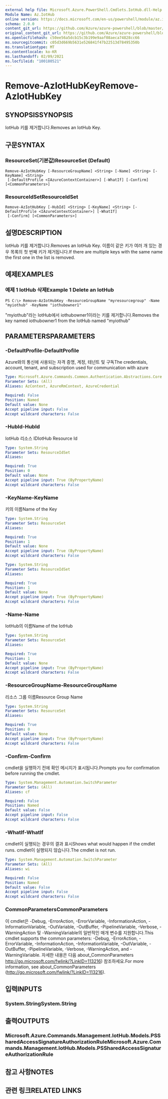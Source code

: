 ```yaml
---
external help file: Microsoft.Azure.PowerShell.Cmdlets.IotHub.dll-Help.xml
Module Name: Az.IotHub
online version: https://docs.microsoft.com/en-us/powershell/module/az.iothub/remove-aziothubkey
schema: 2.0.0
content_git_url: https://github.com/Azure/azure-powershell/blob/master/src/IotHub/IotHub/help/Remove-AzIotHubKey.md
original_content_git_url: https://github.com/Azure/azure-powershell/blob/master/src/IotHub/IotHub/help/Remove-AzIotHubKey.md
ms.openlocfilehash: c50ee56a5dcb15c3b199e9aaf08aeca74828cc66
ms.sourcegitcommit: c05d3d669b5631e526841f47b22513d78495350b
ms.translationtype: MT
ms.contentlocale: ko-KR
ms.lasthandoff: 02/09/2021
ms.locfileid: "100180521"
---
```

# <span data-ttu-id="f33ec-101">Remove-AzIotHubKey</span><span class="sxs-lookup"><span data-stu-id="f33ec-101">Remove-AzIotHubKey</span></span>

## <span data-ttu-id="f33ec-102">SYNOPSIS</span><span class="sxs-lookup"><span data-stu-id="f33ec-102">SYNOPSIS</span></span>
<span data-ttu-id="f33ec-103">IotHub 키를 제거합니다.</span><span class="sxs-lookup"><span data-stu-id="f33ec-103">Removes an IotHub Key.</span></span>

## <span data-ttu-id="f33ec-104">구문</span><span class="sxs-lookup"><span data-stu-id="f33ec-104">SYNTAX</span></span>

### <span data-ttu-id="f33ec-105">ResourceSet(기본값)</span><span class="sxs-lookup"><span data-stu-id="f33ec-105">ResourceSet (Default)</span></span>
```
Remove-AzIotHubKey [-ResourceGroupName] <String> [-Name] <String> [-KeyName] <String>
 [-DefaultProfile <IAzureContextContainer>] [-WhatIf] [-Confirm] [<CommonParameters>]
```

### <span data-ttu-id="f33ec-106">ResourceIdSet</span><span class="sxs-lookup"><span data-stu-id="f33ec-106">ResourceIdSet</span></span>
```
Remove-AzIotHubKey [-HubId] <String> [-KeyName] <String> [-DefaultProfile <IAzureContextContainer>] [-WhatIf]
 [-Confirm] [<CommonParameters>]
```

## <span data-ttu-id="f33ec-107">설명</span><span class="sxs-lookup"><span data-stu-id="f33ec-107">DESCRIPTION</span></span>
<span data-ttu-id="f33ec-108">IotHub 키를 제거합니다.</span><span class="sxs-lookup"><span data-stu-id="f33ec-108">Removes an IotHub Key.</span></span>
<span data-ttu-id="f33ec-109">이름이 같은 키가 여러 개 있는 경우 목록의 첫 번째 키가 제거됩니다.</span><span class="sxs-lookup"><span data-stu-id="f33ec-109">If there are multiple keys with the same name the first one in the list is removed.</span></span>

## <span data-ttu-id="f33ec-110">예제</span><span class="sxs-lookup"><span data-stu-id="f33ec-110">EXAMPLES</span></span>

### <span data-ttu-id="f33ec-111">예제 1 IotHub 삭제</span><span class="sxs-lookup"><span data-stu-id="f33ec-111">Example 1 Delete an IotHub</span></span>
```
PS C:\> Remove-AzIotHubKey -ResourceGroupName "myresourcegroup" -Name "myiothub" -KeyName "iothubowner1"
```

<span data-ttu-id="f33ec-112">"myiothub"라는 IotHub에서 iothubowner1이라는 키를 제거합니다.</span><span class="sxs-lookup"><span data-stu-id="f33ec-112">Removes the key named iothubowner1 from the IotHub named "myiothub"</span></span>

## <span data-ttu-id="f33ec-113">PARAMETERS</span><span class="sxs-lookup"><span data-stu-id="f33ec-113">PARAMETERS</span></span>

### <span data-ttu-id="f33ec-114">-DefaultProfile</span><span class="sxs-lookup"><span data-stu-id="f33ec-114">-DefaultProfile</span></span>
<span data-ttu-id="f33ec-115">Azure와의 통신에 사용되는 자격 증명, 계정, 테넌트 및 구독</span><span class="sxs-lookup"><span data-stu-id="f33ec-115">The credentials, account, tenant, and subscription used for communication with azure</span></span>

```yaml
Type: Microsoft.Azure.Commands.Common.Authentication.Abstractions.Core.IAzureContextContainer
Parameter Sets: (All)
Aliases: AzContext, AzureRmContext, AzureCredential

Required: False
Position: Named
Default value: None
Accept pipeline input: False
Accept wildcard characters: False
```

### <span data-ttu-id="f33ec-116">-HubId</span><span class="sxs-lookup"><span data-stu-id="f33ec-116">-HubId</span></span>
<span data-ttu-id="f33ec-117">IotHub 리소스 ID</span><span class="sxs-lookup"><span data-stu-id="f33ec-117">IotHub Resource Id</span></span>

```yaml
Type: System.String
Parameter Sets: ResourceIdSet
Aliases:

Required: True
Position: 0
Default value: None
Accept pipeline input: True (ByPropertyName)
Accept wildcard characters: False
```

### <span data-ttu-id="f33ec-118">-KeyName</span><span class="sxs-lookup"><span data-stu-id="f33ec-118">-KeyName</span></span>
<span data-ttu-id="f33ec-119">키의 이름</span><span class="sxs-lookup"><span data-stu-id="f33ec-119">Name of the Key</span></span>

```yaml
Type: System.String
Parameter Sets: ResourceSet
Aliases:

Required: True
Position: 1
Default value: None
Accept pipeline input: True (ByPropertyName)
Accept wildcard characters: False
```

```yaml
Type: System.String
Parameter Sets: ResourceIdSet
Aliases:

Required: True
Position: 1
Default value: None
Accept pipeline input: True (ByPropertyName)
Accept wildcard characters: False
```

### <span data-ttu-id="f33ec-120">-Name</span><span class="sxs-lookup"><span data-stu-id="f33ec-120">-Name</span></span>
<span data-ttu-id="f33ec-121">IotHub의 이름</span><span class="sxs-lookup"><span data-stu-id="f33ec-121">Name of the IotHub</span></span>

```yaml
Type: System.String
Parameter Sets: ResourceSet
Aliases:

Required: True
Position: 1
Default value: None
Accept pipeline input: True (ByPropertyName)
Accept wildcard characters: False
```

### <span data-ttu-id="f33ec-122">-ResourceGroupName</span><span class="sxs-lookup"><span data-stu-id="f33ec-122">-ResourceGroupName</span></span>
<span data-ttu-id="f33ec-123">리소스 그룹 이름</span><span class="sxs-lookup"><span data-stu-id="f33ec-123">Resource Group Name</span></span>

```yaml
Type: System.String
Parameter Sets: ResourceSet
Aliases:

Required: True
Position: 0
Default value: None
Accept pipeline input: True (ByPropertyName)
Accept wildcard characters: False
```

### <span data-ttu-id="f33ec-124">-Confirm</span><span class="sxs-lookup"><span data-stu-id="f33ec-124">-Confirm</span></span>
<span data-ttu-id="f33ec-125">cmdlet을 실행하기 전에 확인 메시지가 표시됩니다.</span><span class="sxs-lookup"><span data-stu-id="f33ec-125">Prompts you for confirmation before running the cmdlet.</span></span>

```yaml
Type: System.Management.Automation.SwitchParameter
Parameter Sets: (All)
Aliases: cf

Required: False
Position: Named
Default value: False
Accept pipeline input: False
Accept wildcard characters: False
```

### <span data-ttu-id="f33ec-126">-WhatIf</span><span class="sxs-lookup"><span data-stu-id="f33ec-126">-WhatIf</span></span>
<span data-ttu-id="f33ec-127">cmdlet이 실행되는 경우의 결과 표시</span><span class="sxs-lookup"><span data-stu-id="f33ec-127">Shows what would happen if the cmdlet runs.</span></span>
<span data-ttu-id="f33ec-128">cmdlet이 실행되지 않습니다.</span><span class="sxs-lookup"><span data-stu-id="f33ec-128">The cmdlet is not run.</span></span>

```yaml
Type: System.Management.Automation.SwitchParameter
Parameter Sets: (All)
Aliases: wi

Required: False
Position: Named
Default value: False
Accept pipeline input: False
Accept wildcard characters: False
```

### <span data-ttu-id="f33ec-129">CommonParameters</span><span class="sxs-lookup"><span data-stu-id="f33ec-129">CommonParameters</span></span>
<span data-ttu-id="f33ec-130">이 cmdlet은 -Debug, -ErrorAction, -ErrorVariable, -InformationAction, -InformationVariable, -OutVariable, -OutBuffer, -PipelineVariable, -Verbose, -WarningAction 및 -WarningVariable의 일반적인 매개 변수를 지원합니다.</span><span class="sxs-lookup"><span data-stu-id="f33ec-130">This cmdlet supports the common parameters: -Debug, -ErrorAction, -ErrorVariable, -InformationAction, -InformationVariable, -OutVariable, -OutBuffer, -PipelineVariable, -Verbose, -WarningAction, and -WarningVariable.</span></span> <span data-ttu-id="f33ec-131">자세한 내용은 다음 about_CommonParameters http://go.microsoft.com/fwlink/?LinkID=113216) 참조하세요.</span><span class="sxs-lookup"><span data-stu-id="f33ec-131">For more information, see about_CommonParameters (http://go.microsoft.com/fwlink/?LinkID=113216).</span></span>

## <span data-ttu-id="f33ec-132">입력</span><span class="sxs-lookup"><span data-stu-id="f33ec-132">INPUTS</span></span>

### <span data-ttu-id="f33ec-133">System.String</span><span class="sxs-lookup"><span data-stu-id="f33ec-133">System.String</span></span>

## <span data-ttu-id="f33ec-134">출력</span><span class="sxs-lookup"><span data-stu-id="f33ec-134">OUTPUTS</span></span>

### <span data-ttu-id="f33ec-135">Microsoft.Azure.Commands.Management.IotHub.Models.PSSharedAccessSignatureAuthorizationRule</span><span class="sxs-lookup"><span data-stu-id="f33ec-135">Microsoft.Azure.Commands.Management.IotHub.Models.PSSharedAccessSignatureAuthorizationRule</span></span>

## <span data-ttu-id="f33ec-136">참고 사항</span><span class="sxs-lookup"><span data-stu-id="f33ec-136">NOTES</span></span>

## <span data-ttu-id="f33ec-137">관련 링크</span><span class="sxs-lookup"><span data-stu-id="f33ec-137">RELATED LINKS</span></span>
